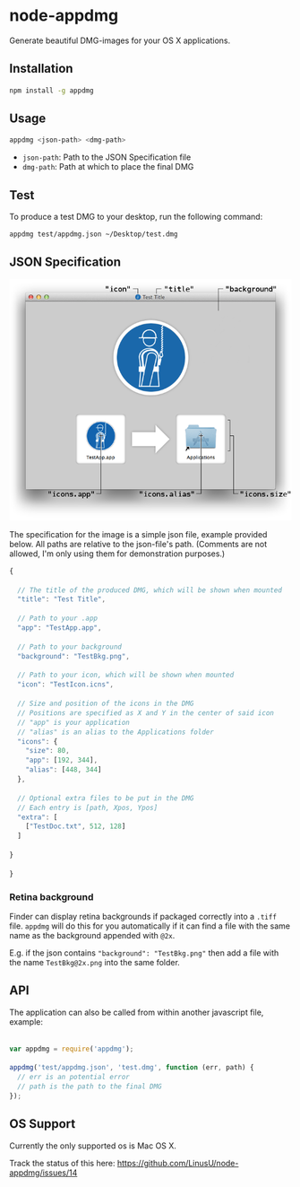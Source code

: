 # node-appdmg

Generate beautiful DMG-images for your OS X applications.

## Installation

```sh
npm install -g appdmg
```

## Usage

```sh
appdmg <json-path> <dmg-path>
```

- `json-path`: Path to the JSON Specification file
- `dmg-path`:  Path at which to place the final DMG

## Test

To produce a test DMG to your desktop, run the following command:

```sh
appdmg test/appdmg.json ~/Desktop/test.dmg
```

## JSON Specification

![Visualization](/help/help.png?raw=true)

The specification for the image is a simple json file, example provided
below. All paths are relative to the json-file's path. (Comments are not
allowed, I'm only using them for demonstration purposes.)

```javascript
{

  // The title of the produced DMG, which will be shown when mounted
  "title": "Test Title",

  // Path to your .app
  "app": "TestApp.app",

  // Path to your background
  "background": "TestBkg.png",

  // Path to your icon, which will be shown when mounted
  "icon": "TestIcon.icns",

  // Size and position of the icons in the DMG
  // Positions are specified as X and Y in the center of said icon
  // "app" is your application
  // "alias" is an alias to the Applications folder
  "icons": {
    "size": 80,
    "app": [192, 344],
    "alias": [448, 344]
  },

  // Optional extra files to be put in the DMG
  // Each entry is [path, Xpos, Ypos]
  "extra": [
    ["TestDoc.txt", 512, 128]
  ]

}

}
```

### Retina background

Finder can display retina backgrounds if packaged correctly into a `.tiff`
file. `appdmg` will do this for you automatically if it can find a file
with the same name as the background appended with `@2x`.

E.g. if the json contains `"background": "TestBkg.png"` then add a file
with the name `TestBkg@2x.png` into the same folder.

## API

The application can also be called from within
another javascript file, example:

```javascript

var appdmg = require('appdmg');

appdmg('test/appdmg.json', 'test.dmg', function (err, path) {
  // err is an potential error
  // path is the path to the final DMG
});

```

## OS Support

Currently the only supported os is Mac OS X.

Track the status of this here: https://github.com/LinusU/node-appdmg/issues/14
